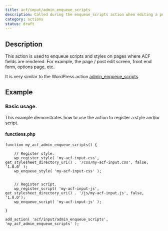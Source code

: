```yaml
---
title: acf/input/admin_enqueue_scripts
description: Called during the enqueue_scripts action when editing a post.
category: actions
status: draft
---
```


## Description
This action is used to enqueue scripts and styles on pages where ACF fields are rendered. For example, the page / post edit screen, front end form, options page, etc.

It is very similar to the WordPress action [admin_enqueue_scripts](https://codex.wordpress.org/Plugin_API/Action_Reference/admin_enqueue_scripts).

## Example

### Basic usage.
This example demonstrates how to use the action to register a style and/or script.

#### functions.php
```
function my_acf_admin_enqueue_scripts() {
    
    // Register style.
    wp_register_style( 'my-acf-input-css', get_stylesheet_directory_uri() . '/css/my-acf-input.css', false, '1.0.0' );
    wp_enqueue_style( 'my-acf-input-css' );
    
    
    // Register script.
    wp_register_script( 'my-acf-input-js', get_stylesheet_directory_uri() . '/js/my-acf-input.js', false, '1.0.0');
    wp_enqueue_script( 'my-acf-input-js' );
    
}

add_action( 'acf/input/admin_enqueue_scripts', 'my_acf_admin_enqueue_scripts' );
```
